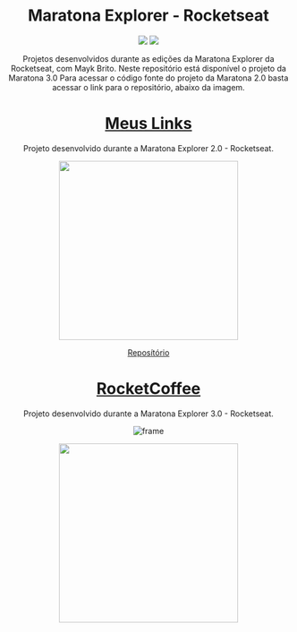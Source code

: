 <div align='center'> 

# Maratona Explorer - Rocketseat
 
<p align='center'> <a href="https://developer.mozilla.org/pt-BR/docs/Web/HTML" target="_blank"> <img src="https://img.shields.io/badge/HTML5-E34F26?style=for-the-badge&logo=html5&logoColor=white" /></a>
 <a href="https://developer.mozilla.org/pt-BR/docs/Web/CSS" target="_blank"><img src="https://img.shields.io/badge/CSS3-1572B6?style=for-the-badge&logo=css3&logoColor=white" />  </a>
<br>

Projetos desenvolvidos durante as edições da Maratona Explorer da Rocketseat, com Mayk Brito.
Neste repositório está disponível o projeto da Maratona 3.0 Para acessar o código fonte do projeto da Maratona 2.0 basta acessar o link para o repositório, abaixo da imagem.


# <a href='https://wanuzia.github.io/wanuzia-links/'>Meus Links</a>


Projeto desenvolvido durante a Maratona Explorer 2.0 - Rocketseat.

 <img width=320px  src="https://user-images.githubusercontent.com/98324557/178584599-f9a312e1-ade7-44bd-bc9a-6d9f331440c9.gif" />
 
 <a href="https://github.com/Wanuzia/wanuzia-links">Reposítório</a>
 
 # <a href="https://preeminent-churros-c051ef.netlify.app/">RocketCoffee</a>

Projeto desenvolvido durante a Maratona Explorer 3.0 - Rocketseat.
 
 ![frame](https://user-images.githubusercontent.com/98324557/183801628-a9a2978c-b057-4e57-a282-a3ceffb12b71.png)


<img width=320px src="https://user-images.githubusercontent.com/98324557/183793535-03c7a61b-bb10-4c21-84df-394ce0681491.png" />
</div>
